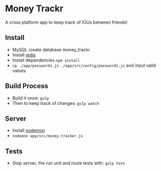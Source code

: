 # Money Trackr
A cross platform app to keep track of IOUs between friends!

## Install
* MySQL create database money\_trackr
* Install [redis](http://redis.io/)
* Install dependencies `npm install`
* `cp ./app/passwords.js ./app/src/config/passwords.js` and input valid values

## Build Process
* Build it once: `gulp`
* Then to keep track of changes: `gulp watch`

## Server
* Install [nodemon](https://github.com/remy/nodemon)
* `nodemon app/src/money-tracker.js`

## Tests
* Stop server, the run unit and route tests with: `gulp test`
